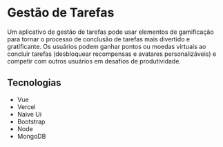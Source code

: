 # Gestão de Tarefas
Um aplicativo de gestão de tarefas pode usar elementos de gamificação para tornar o processo de conclusão de tarefas mais divertido e gratificante. Os usuários podem ganhar pontos ou moedas virtuais ao concluir tarefas (desbloquear recompensas e avatares personalizáveis) e competir com outros usuários em desafios de produtividade.

## Tecnologias
- Vue
- Vercel
- Naive Ui
- Bootstrap
- Node
- MongoDB